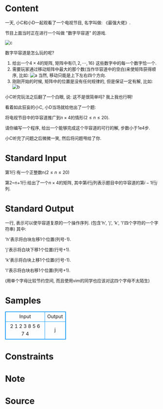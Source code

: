 
# Content

一天, 小C和小D一起观看了一个电视节目, 名字叫做: 《最强大佬》.

节目上面当时正在进行一个叫做 "数字华容道" 的游戏.

![c](/source/lutece/zui-qiang-da-nao/img/aHR0cHM6Ly9hY20udWVzdGMuZWR1LmNuL21lZGlhL2ltYWdlL3Byb2JsZW0vMTg0Ni8yMDE4MDMwMzE1MzUxODQ2MTEwLmpwZWc=.jpeg)

数字华容道是怎么玩的呢? 
1. 给出一个$4\times 4$的矩阵, 矩阵中有$\{1, 2, \cdots, 16\}$ 这些数字中的每一个数字恰一个.
2. 需要玩家通过移动矩阵中最大的那个数(当作华容道中的空白)来使矩阵获得顺序, 比如:
![a](/source/lutece/zui-qiang-da-nao/img/aHR0cHM6Ly9hY20udWVzdGMuZWR1LmNuL21lZGlhL2ltYWdlL3Byb2JsZW0vMTg0Ni8yMDE4MDMwMzE0MjA1MDU2NTYuanBlZw==.jpeg)
当然, 移动只能是上下左右四个方向.
3. 刚刚开始的时候, 矩阵中的位置是没有任何规律的, 但是保证一定有解, 比如:
![b](/source/lutece/zui-qiang-da-nao/img/aHR0cHM6Ly9hY20udWVzdGMuZWR1LmNuL21lZGlhL2ltYWdlL3Byb2JsZW0vMTg0Ni8yMDE4MDMwMzE0MjEwNTc3OTcuanBlZw==.jpeg)

小C听完玩法之后翻了一个白眼, 说: 这不是很简单吗? 我上我也行啊!

看着如此狂妄的小C, 小D当场就给他出了一个题:

将电视节目中的华容道推广到$n\times 4$的情形($2 \leq n \leq 20$).

请你编写一个程序, 给出一个能够完成这个华容道的可行的解, 步数小于1e4步.

小C听完了问题之后微微一笑, 然后将问题甩给了你.

# Standard Input

第1行:有一个正整数n($2\leq n\leq 20$)

第2~n+1行:给出了一个$n\times 4$的矩阵, 其中第$i$行$j$列表示题目中的华容道的第$i-1$行$j$列.

# Standard Output

一行, 表示可以使华容道复原的一个操作序列. (包含'h', 'j', 'k', 'l'四个字符的一个字符串) 其中:

'h'表示将白块左移1个位置(列号-1).

'j'表示将白块下移1个位置(行号+1).

'k'表示将白块上移1个位置(行号-1).

'l'表示将白块右移1个位置(列号+1).

(用单个字母比较节约空间, 而且使用vim的同学也应该对这四个字母不太陌生)

# Samples

<style>
        table,table tr th, table tr td { border:1px solid #0094ff; }
        table { width: 200px; min-height: 25px; line-height: 25px; text-align: center; border-collapse: collapse;}   
    </style>
<table>
	<tr>
		<td>Input</td>
		<td>Output</td>
	</tr>
<tr><td>2
1 2 3 8
5 6 7 4</td><td>j</td></tr></table>


# Constraints



# Note



# Source


